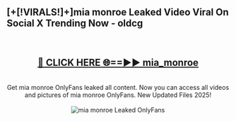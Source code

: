 <h2>[+[!VIRALS!]+]mia monroe Leaked Video Viral On Social X Trending Now - oldcg</h2>
<br>
<div align="center">
<h2><a href="https://libra.edu.pl?mia_monroe" rel="nofollow">🔴 CLICK HERE 🌐==►► mia_monroe</a></h2>
<br>
Get mia monroe OnlyFans leaked all content. Now you can access all videos and pictures of mia monroe OnlyFans. New Updated Files 2025!
<br>
<br>
<a href="https://libra.edu.pl?mia_monroe" rel="nofollow" data-target="animated-image.originalLink"><img src="https://i.ibb.co.com/WyWwxjT/player-gif2.gif" alt="mia monroe Leaked OnlyFans" style="max-width: 100%; display: inline-block;" data-target="animated-image.originalImage"></a>
</div>
<br>